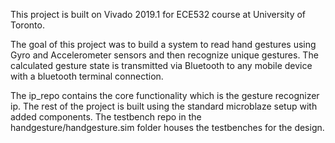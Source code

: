 This project is built on Vivado 2019.1 for ECE532 course at University of Toronto.

The goal of this project was to build a system to read hand gestures using Gyro and Accelerometer sensors and then
recognize unique gestures. The calculated gesture state is transmitted via Bluetooth to any mobile device with a bluetooth terminal connection.

The ip_repo contains the core functionality which is the gesture recognizer ip. The rest of the project is built using the
standard microblaze setup with added components. The testbench repo in the handgesture/handgesture.sim folder houses the testbenches for the design.
